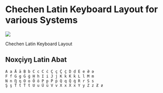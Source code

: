 # Chechen Latin Keyboard Layout for various Systems

[![](https://img.shields.io/badge/GitLab-Mirror-succes?link=https://gitlab.com/gushmazuko/chechen-latin-keyboard-layout)](https://gitlab.com/gushmazuko/chechen-latin-keyboard-layout)

Chechen Latin Keyboard Layout


## Noxçiyŋ Latin Abat
```markdown
A a Ä ä B b C c Ċ ċ Ç ç Ç̇ ç̇ D d E e Ə ə
F f G g Ġ ġ H h I i J j K k K̇ k̇ L l M m
N n Ŋ ŋ O o Ö ö P p Ṗ ṗ Q q Q̇ q̇ R r S s
Ş ş T t Ṫ ṫ U u Ü ü V v X x Ẋ ẋ Y y Z z Ƶ ƶ
```
